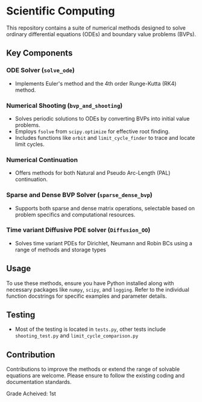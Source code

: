 # Scientific Computing

This repository contains a suite of numerical methods designed to solve ordinary differential equations (ODEs) and boundary value problems (BVPs).

## Key Components

### ODE Solver (`solve_ode`)

- Implements Euler's method and the 4th order Runge-Kutta (RK4) method.

### Numerical Shooting (`bvp_and_shooting`)

- Solves periodic solutions to ODEs by converting BVPs into initial value problems.
- Employs `fsolve` from `scipy.optimize` for effective root finding.
- Includes functions like `orbit` and `limit_cycle_finder` to trace and locate limit cycles.

### Numerical Continuation

- Offers methods for both Natural and Pseudo Arc-Length (PAL) continuation.

### Sparse and Dense BVP Solver (`sparse_dense_bvp`)

- Supports both sparse and dense matrix operations, selectable based on problem specifics and computational resources.

### Time variant Diffusive PDE solver (`Diffusion_OO`)

- Solves time variant PDEs for Dirichlet, Neumann and Robin BCs using a range of methods and storage types

## Usage

To use these methods, ensure you have Python installed along with necessary packages like `numpy`, `scipy`, and `logging`. Refer to the individual function docstrings for specific examples and parameter details.

## Testing
- Most of the testing is located in `tests.py`, other tests include `shooting_test.py` and `limit_cycle_comparison.py`
  
## Contribution

Contributions to improve the methods or extend the range of solvable equations are welcome. Please ensure to follow the existing coding and documentation standards.

Grade Acheived: 1st
